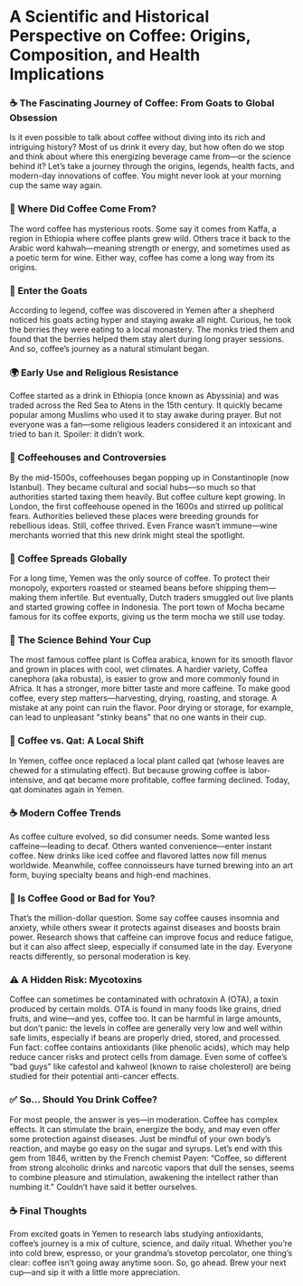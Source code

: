 # A Scientific and Historical Perspective on Coffee: Origins, Composition, and Health Implications

### ☕ The Fascinating Journey of Coffee: From Goats to Global Obsession
Is it even possible to talk about coffee without diving into its rich and intriguing history? Most of us drink it every day, but how often do we stop and think about where this energizing beverage came from—or the science behind it?
Let’s take a journey through the origins, legends, health facts, and modern-day innovations of coffee. You might never look at your morning cup the same way again.

### 🌱 Where Did Coffee Come From?
The word coffee has mysterious roots. Some say it comes from Kaffa, a region in Ethiopia where coffee plants grew wild. Others trace it back to the Arabic word kahwah—meaning strength or energy, and sometimes used as a poetic term for wine. Either way, coffee has come a long way from its origins.

### 🐐 Enter the Goats
According to legend, coffee was discovered in Yemen after a shepherd noticed his goats acting hyper and staying awake all night. Curious, he took the berries they were eating to a local monastery. The monks tried them and found that the berries helped them stay alert during long prayer sessions. And so, coffee’s journey as a natural stimulant began.

### 🌍 Early Use and Religious Resistance
Coffee started as a drink in Ethiopia (once known as Abyssinia) and was traded across the Red Sea to Atens in the 15th century. It quickly became popular among Muslims who used it to stay awake during prayer. But not everyone was a fan—some religious leaders considered it an intoxicant and tried to ban it.
Spoiler: it didn’t work.

### 🕌 Coffeehouses and Controversies
By the mid-1500s, coffeehouses began popping up in Constantinople (now Istanbul). They became cultural and social hubs—so much so that authorities started taxing them heavily. But coffee culture kept growing.
In London, the first coffeehouse opened in the 1600s and stirred up political fears. Authorities believed these places were breeding grounds for rebellious ideas. Still, coffee thrived. Even France wasn’t immune—wine merchants worried that this new drink might steal the spotlight.

### 🌊 Coffee Spreads Globally
For a long time, Yemen was the only source of coffee. To protect their monopoly, exporters roasted or steamed beans before shipping them—making them infertile. But eventually, Dutch traders smuggled out live plants and started growing coffee in Indonesia.
The port town of Mocha became famous for its coffee exports, giving us the term mocha we still use today.

### 🧪 The Science Behind Your Cup
The most famous coffee plant is Coffea arabica, known for its smooth flavor and grown in places with cool, wet climates. A hardier variety, Coffea canephora (aka robusta), is easier to grow and more commonly found in Africa. It has a stronger, more bitter taste and more caffeine.
To make good coffee, every step matters—harvesting, drying, roasting, and storage. A mistake at any point can ruin the flavor. Poor drying or storage, for example, can lead to unpleasant "stinky beans" that no one wants in their cup.

### 💸 Coffee vs. Qat: A Local Shift
In Yemen, coffee once replaced a local plant called qat (whose leaves are chewed for a stimulating effect). But because growing coffee is labor-intensive, and qat became more profitable, coffee farming declined. Today, qat dominates again in Yemen.

### ☕ Modern Coffee Trends
As coffee culture evolved, so did consumer needs. Some wanted less caffeine—leading to decaf. Others wanted convenience—enter instant coffee. New drinks like iced coffee and flavored lattes now fill menus worldwide. Meanwhile, coffee connoisseurs have turned brewing into an art form, buying specialty beans and high-end machines.

### 🧬 Is Coffee Good or Bad for You?
That’s the million-dollar question. Some say coffee causes insomnia and anxiety, while others swear it protects against diseases and boosts brain power.
Research shows that caffeine can improve focus and reduce fatigue, but it can also affect sleep, especially if consumed late in the day. Everyone reacts differently, so personal moderation is key.

### ⚠️ A Hidden Risk: Mycotoxins
Coffee can sometimes be contaminated with ochratoxin A (OTA), a toxin produced by certain molds. OTA is found in many foods like grains, dried fruits, and wine—and yes, coffee too. It can be harmful in large amounts, but don’t panic: the levels in coffee are generally very low and well within safe limits, especially if beans are properly dried, stored, and processed.
Fun fact: coffee contains antioxidants (like phenolic acids), which may help reduce cancer risks and protect cells from damage. Even some of coffee’s “bad guys” like cafestol and kahweol (known to raise cholesterol) are being studied for their potential anti-cancer effects.

### ✅ So… Should You Drink Coffee?
For most people, the answer is yes—in moderation. Coffee has complex effects. It can stimulate the brain, energize the body, and may even offer some protection against diseases. Just be mindful of your own body’s reaction, and maybe go easy on the sugar and syrups.
Let’s end with this gem from 1846, written by the French chemist Payen:
“Coffee, so different from strong alcoholic drinks and narcotic vapors that dull the senses, seems to combine pleasure and stimulation, awakening the intellect rather than numbing it.”
Couldn’t have said it better ourselves.

### ☕ Final Thoughts
From excited goats in Yemen to research labs studying antioxidants, coffee’s journey is a mix of culture, science, and daily ritual. Whether you’re into cold brew, espresso, or your grandma’s stovetop percolator, one thing’s clear: coffee isn’t going away anytime soon.
So, go ahead. Brew your next cup—and sip it with a little more appreciation.
